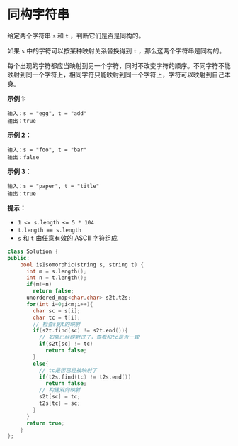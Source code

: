 # 同构字符串

给定两个字符串 `s` 和 `t` ，判断它们是否是同构的。

如果 `s` 中的字符可以按某种映射关系替换得到 `t` ，那么这两个字符串是同构的。

每个出现的字符都应当映射到另一个字符，同时不改变字符的顺序。不同字符不能映射到同一个字符上，相同字符只能映射到同一个字符上，字符可以映射到自己本身。

 

**示例 1:**

```
输入：s = "egg", t = "add"
输出：true
```

**示例 2：**

```
输入：s = "foo", t = "bar"
输出：false
```

**示例 3：**

```
输入：s = "paper", t = "title"
输出：true
```

 

**提示：**



- `1 <= s.length <= 5 * 104`
- `t.length == s.length`
- `s` 和 `t` 由任意有效的 ASCII 字符组成



```cpp
class Solution {
public:
    bool isIsomorphic(string s, string t) {
      int m = s.length();
      int n = t.length();
      if(m!=n)
        return false;
      unordered_map<char,char> s2t,t2s;
      for(int i=0;i<m;i++){
        char sc = s[i];
        char tc = t[i];
        // 检查s到t的映射
        if(s2t.find(sc) != s2t.end()){
          // 如果已经映射过了，查看和tc是否一致
          if(s2t[sc] != tc)
            return false;
        }
        else{
          // tc是否已经被映射了
          if(t2s.find(tc) != t2s.end())
            return false;
          // 构建双向映射
          s2t[sc] = tc;
          t2s[tc] = sc;
        }
      }
      return true;
    }
};
```

